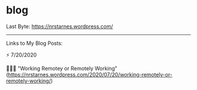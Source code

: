 # blog

Last Byte:
https://nrstarnes.wordpress.com/

--------------------------------------------------------------------------------------------------------------

Links to My Blog Posts:

⚡️ 7/20/2020 

👨🏻‍💻 "Working Remotey or Remotely Working"
  (https://nrstarnes.wordpress.com/2020/07/20/working-remotely-or-remotely-working/)

